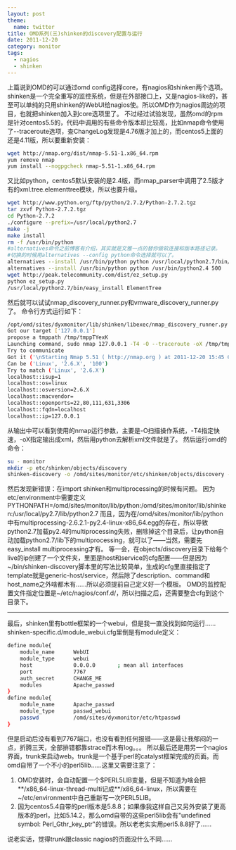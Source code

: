 ```yaml
---
layout: post
theme:
  name: twitter
title: OMD系列(三)shinken的discovery配置与运行
date: 2011-12-20
category: monitor
tags:
  - nagios
  - shinken
---
```


上篇说到OMD的可以通过omd config选择core，有nagios和shinken两个选项。shinken是一个完全重写的监控系统，但是在外部接口上，又是nagios-like的，甚至可以单纯的只用shinken的WebUI给nagios使。所以OMD作为nagios周边的项目，也就把shinken加入到core选项里了。
不过经过试验发现，虽然omd的rpm是针对centos5.5的，代码中调用的有些命令版本却比较高，比如nmap命令使用了--traceroute选项，查ChangeLog发现是4.76版才加上的，而centos5上面的还是4.11版，所以要重新安装：

```bash
wget http://nmap.org/dist/nmap-5.51-1.x86_64.rpm
yum remove nmap
yum install --nogpgcheck nmap-5.51-1.x86_64.rpm
```

又比如python，centos5默认安装的是2.4版，而nmap_parser中调用了2.5版才有的xml.tree.elementtree模块，所以也要升级。

```bash
wget http://www.python.org/ftp/python/2.7.2/Python-2.7.2.tgz
tar zxvf Python-2.7.2.tgz
cd Python-2.7.2
./configure --prefix=/usr/local/python2.7
make -j
make install
rm -f /usr/bin/python
#alternatives命令之前博客有介绍，其实就是文雅一点的替你做软连接和版本路径记录。
#切换的时候用alternatives --config python命令选择就可以了。
alternatives --install /usr/bin/python python /usr/local/python2.7/bin/python 1000
alternatives --install /usr/bin/python python /usr/bin/python2.4 500
wget http://peak.telecommunity.com/dist/ez_setup.py
python ez_setup.py
/usr/local/python2.7/bin/easy_install ElementTree
```

然后就可以试试nmap_discovery_runner.py和vmware_discovery_runner.py了。
命令行方式运行如下：

```bash
/opt/omd/sites/dyxmonitor/lib/shinken/libexec/nmap_discovery_runner.py -t 127.0.0.1
Got our target ['127.0.0.1']
propose a tmppath /tmp/tmppTYexK
Launching command, sudo nmap 127.0.0.1 -T4 -O --traceroute -oX /tmp/tmppTYexK
Try to communicate
Got it ('\nStarting Nmap 5.51 ( http://nmap.org ) at 2011-12-20 15:45 CST\nNmap scan report for localhost (127.0.0.1)\nHost is up (0.000030s latency).\nNot shown: 995 closed ports\nPORT     STATE SERVICE\n22/tcp   open  ssh\n80/tcp   open  http\n111/tcp  open  rpcbind\n631/tcp  open  ipp\n3306/tcp open  mysql\nDevice type: general purpose\nRunning: Linux 2.6.X\nOS details: Linux 2.6.15 - 2.6.31\nNetwork Distance: 0 hops\n\nOS detection performed. Please report any incorrect results at http://nmap.org/submit/ .\nNmap done: 1 IP address (1 host up) scanned in 2.05 seconds\n', '')
Can be ('Linux', '2.6.X', '100')
Try to match ('Linux', '2.6.X')
localhost::isup=1
localhost::os=linux
localhost::osversion=2.6.X
localhost::macvendor=
localhost::openports=22,80,111,631,3306
localhost::fqdn=localhost
localhost::ip=127.0.0.1
```

从输出中可以看到使用的nmap运行参数，主要是-O扫描操作系统，-T4指定快速，-oX指定输出成xml，然后用python去解析xml文件就是了。
然后运行omd的命令：

```bash
su - monitor
mkdir -p etc/shinken/objects/discovery
shinken-discovery -o /omd/sites/monitor/etc/shinken/objects/discovery -r nmap -c /omd/sites/monitor/etc/shinken/shinken-discovery.d/discovery.cfg
```

然后发现新错误：在import shinken和multiprocessing的时候有问题。
因为etc/environment中需要定义PYTHONPATH=/omd/sites/monitor/lib/python:/omd/sites/monitor/lib/shinken:/usr/local/py2.7/lib/python2.7
而且，因为在/omd/sites/monitor/lib/python中有multiprocessing-2.6.2.1-py2.4-linux-x86_64.egg的存在，所以导致python2.7加载py2.4的multiprocessing失败，删除掉这个目录后，让python自动加载python2.7/lib下的multiprocessing，就可以了——当然，需要先easy_install multiprocessing才有。
等一会，在objects/discovery目录下给每个live的ip创建了一个文件夹，里面是host和service的cfg配置——但是因为~/bin/shinken-discovery脚本里的写法比较简单，生成的cfg里直接指定了template就是generic-host/service，然后除了description、command和host_name之外啥都木有……所以必须提前自己定义好一个模板。
OMD的监控配置文件指定位置是~/etc/nagios/conf.d/，所以扫描之后，还需要整合cfg到这个目录下。
<hr>
最后，shinken里有bottle框架的一个webui，但是我一直没找到如何运行……shinken-specific.d/module_webui.cfg里倒是有module定义：

```bash
define module{
    module_name      WebUI
    module_type      webui
    host             0.0.0.0       ; mean all interfaces
    port             7767
    auth_secret      CHANGE_ME
    modules          Apache_passwd
}
define module{
    module_name      Apache_passwd
    module_type      passwd_webui
    passwd           /omd/sites/dyxmonitor/etc/htpasswd
}
```

但是启动后没有看到7767端口，也没有看到任何报错——这是最让我郁闷的一点，折腾三天，全部排错都靠strace而木有log。。。
所以最后还是用另一个nagios界面，trunk来启动web。trunk是一个基于perl的catalyst框架完成的页面。而omd自带了一个不小的perl5lib……这里又需要注意了：

1. OMD安装时，会自动配置一个$PERL5LIB变量，但是不知道为啥会把**/x86_64-linux-thread-multi记成**/x86_64-linux，所以需要在~/etc/environment中自己重新写一次PERL5LIB。
2. 因为centos5.4自带的perl版本是5.8.8；如果像我这样自己又另外安装了更高版本的perl，比如5.14.2，那么omd自带的这些perl5lib会有"undefined symbol: Perl_Gthr_key_ptr"的错误。所以老老实实用perl5.8.8好了……

说老实话，觉得trunk跟classic nagios的页面没什么不同……
